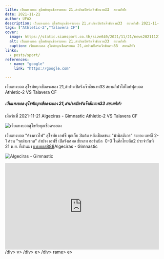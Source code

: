 ```yaml
---
title: เว็บแทงบอล สุโขทัยบุกเชือดระยอง 21,ลำปางเปิดรังเจ๊าชัยนาท33  สยามกีฬา
date: 2021-11-21
author: UFAX
description: เว็บแทงบอล สุโขทัยบุกเชือดระยอง 21,ลำปางเปิดรังเจ๊าชัยนาท33  สยามกีฬา 2021-11-21
tags: ["Athletic-2","Talavera CF"]
cover:
  image: https://static.siamsport.co.th/size640/2021/11/21/news202111212240564.jpg
  alt: เว็บแทงบอล สุโขทัยบุกเชือดระยอง 21,ลำปางเปิดรังเจ๊าชัยนาท33  สยามกีฬา
  caption: เว็บแทงบอล สุโขทัยบุกเชือดระยอง 21,ลำปางเปิดรังเจ๊าชัยนาท33  สยามกีฬา
links:
  - posts/sport/
references:
  - name: "google"
    link: "https://google.com"

---
```


เว็บแทงบอล สุโขทัยบุกเชือดระยอง 21,ลำปางเปิดรังเจ๊าชัยนาท33  สยามกีฬาไฮไลท์ฟุตบอล Athletic-2 VS Talavera CF

<!--more-->

##### เว็บแทงบอล สุโขทัยบุกเชือดระยอง 21,ลำปางเปิดรังเจ๊าชัยนาท33  สยามกีฬา


เมื่อวันที่ 2021-11-21 Algeciras - Gimnastic Athletic-2 VS Talavera CF

![เว็บแทงบอลสุโขทัยบุกเชือดระยอง](https://static.siamsport.co.th/size640/2021/11/21/news202111212240564.jpg "เว็บแทงบอลสุโขทัยบุกเชือดระยอง")


เว็บแทงบอล "ค้างคาวไฟ" สุโขทัย เอฟซี บุกเก็บ 3แต้ม หลังเชือดชนะ "ม้านิลมังกร" ระยอง เอฟซี 2-1 ส่วน "รถม้ามรกต" ลำปาง เอฟซี เปิดรังเสมอ ชัยนาท ฮอร์นบิล  0-0 ในศึกไทยลีก2 ประจำวันที่ 21 พ.ย. ที่ผ่านมา <a href="https://bit.ly/3ovjgXC">แทงบอล888</a>Algeciras - Gimnastic

![Algeciras - Gimnastic](https://www.scorebat.com/og/m/og1099269.jpeg "Algeciras - Gimnastic")


<div style='width:100%;height:0px;position:relative;padding-bottom:56.250%;'><iframe src='https://www.scorebat.com/embed/v/619aafa408e98/?utm_source=api&utm_medium=video&utm_campaign=dflt' frameborder='0' width='100%' height='100%' allowfullscreen allow='autoplay; fullscreen' style='width:100%;height:100%;position:absolute;left:0px;top:0px;overflow:hidden;'></iframe></div>
/div>
v>
/div>
e></div>
/div>
rame></div>
e></div>

